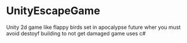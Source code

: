 # UnityEscapeGame


Unity 2d game like flappy birds set in apocalypse future wher you must avoid destoyf building to not get damaged
game uses c#
